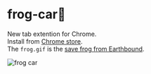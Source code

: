 # frog-car🚗
New tab extention for Chrome.<br />
Install from [Chrome store](https://chrome.google.com/webstore/detail/frog-car-new-tab/ccoegncegecdnigkiclmlajpamcinchk).<br />
The `frog.gif` is the [save frog from Earthbound](https://earthbound.fandom.com/wiki/Save_Frog).<br />

![frog car](https://i.ibb.co/JmDSHHg/Screen-Shot-2019-10-25-at-00-05-36.png)
